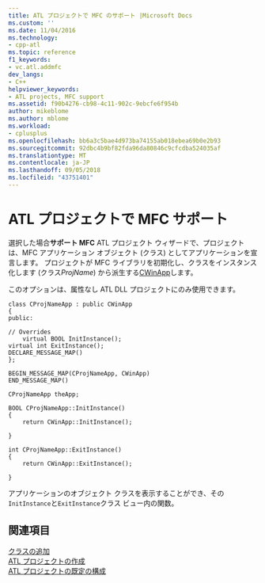 ```yaml
---
title: ATL プロジェクトで MFC のサポート |Microsoft Docs
ms.custom: ''
ms.date: 11/04/2016
ms.technology:
- cpp-atl
ms.topic: reference
f1_keywords:
- vc.atl.addmfc
dev_langs:
- C++
helpviewer_keywords:
- ATL projects, MFC support
ms.assetid: f90b4276-cb98-4c11-902c-9ebcfe6f954b
author: mikeblome
ms.author: mblome
ms.workload:
- cplusplus
ms.openlocfilehash: bb6a3c5bae4d973ba74155ab018ebea69b0e2b93
ms.sourcegitcommit: 92dbc4b9bf82fda96da80846c9cfcdba524035af
ms.translationtype: MT
ms.contentlocale: ja-JP
ms.lasthandoff: 09/05/2018
ms.locfileid: "43751401"
---
```

# <a name="mfc-support-in-atl-projects"></a>ATL プロジェクトで MFC サポート

選択した場合**サポート MFC** ATL プロジェクト ウィザードで、プロジェクトは、MFC アプリケーション オブジェクト (クラス) としてアプリケーションを宣言します。 プロジェクトが MFC ライブラリを初期化し、クラスをインスタンス化します (クラス*ProjName*) から派生する[CWinApp](../../mfc/reference/cwinapp-class.md)します。

このオプションは、属性なし ATL DLL プロジェクトにのみ使用できます。

```  
class CProjNameApp : public CWinApp  
{  
public:  

// Overrides  
    virtual BOOL InitInstance();
virtual int ExitInstance();
DECLARE_MESSAGE_MAP() 
};  

BEGIN_MESSAGE_MAP(CProjNameApp, CWinApp)  
END_MESSAGE_MAP()  

CProjNameApp theApp;  

BOOL CProjNameApp::InitInstance()  
{  
    return CWinApp::InitInstance();

}  

int CProjNameApp::ExitInstance()  
{  
    return CWinApp::ExitInstance();

}  
```

アプリケーションのオブジェクト クラスを表示することができ、その`InitInstance`と`ExitInstance`クラス ビュー内の関数。

## <a name="see-also"></a>関連項目

[クラスの追加](../../ide/adding-a-class-visual-cpp.md)   
[ATL プロジェクトの作成](../../atl/reference/creating-an-atl-project.md)   
[ATL プロジェクトの既定の構成](../../atl/reference/default-atl-project-configurations.md)

